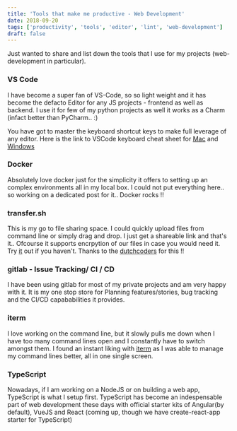 ```yaml
---
title: 'Tools that make me productive - Web Development'
date: 2018-09-20
tags: ['productivity', 'tools', 'editor', 'lint', 'web-development']
draft: false
---
```


Just wanted to share and list down the tools that I use for my projects (web-development in particular).

### VS Code

I have become a super fan of VS-Code, so so light weight and it has become the defacto Editor for any JS projects - frontend as well as backend. I use it for few of my python projects as well it works as a Charm (infact better than PyCharm.. :)

You have got to master the keyboard shortcut keys to make full leverage of any editor. Here is the link to VSCode keyboard cheat sheet for [Mac][vs-code-mac-cheat-sheet] and [Windows][vs-code-windows-cheat-sheet]

### Docker

Absolutely love docker just for the simplicity it offers to setting up an complex environments all in my local box. I could not put everything here.. so working on a dedicated post for it.. Docker rocks !!

### transfer.sh

This is my go to file sharing space. I could quickly upload files from command line or simply drag and drop. I just get a shareable link and that's it.. Ofcourse it supports encrpytion of our files in case you would need it. Try [it][transfer.sh] out if you haven't. Thanks to the [dutchcoders][dutch-coders] for this !!

### gitlab - Issue Tracking/ CI / CD

I have been using gitlab for most of my private projects and am very happy with it. It is my one stop store for Planning features/stories, bug tracking and the CI/CD capababilities it provides.

### iterm

I love working on the command line, but it slowly pulls me down when I have too many command lines open and I constantly have to switch amongst them. I found an instant liking with [iterm][iterm] as I was able to manage my command lines better, all in one single screen.

### TypeScript

Nowadays, if I am working on a NodeJS or on building a web app, TypeScript is what I setup first. TypeScript has become an indespensable part of web development these days with official starter kits of Angular(by default), VueJS and React (coming up, though we have create-react-app starter for TypeScript)

[vs-code-mac-cheat-sheet]: https://code.visualstudio.com/shortcuts/keyboard-shortcuts-macos.pdf
[vs-code-windows-cheat-sheet]: https://code.visualstudio.com/shortcuts/keyboard-shortcuts-windows.pdf
[transfer.sh]: https://transfer.sh/
[dutch-coders]: http://dutchcoders.io/
[iterm]: https://www.iterm2.com/

